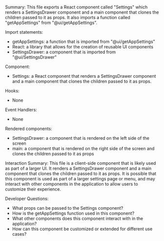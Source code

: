 Summary:
This file exports a React component called "Settings" which renders a SettingsDrawer component and a main component that clones the children passed to it as props. It also imports a function called "getAppSettings" from "@ui/getAppSettings".

Import statements:
- getAppSettings: a function that is imported from "@ui/getAppSettings"
- React: a library that allows for the creation of reusable UI components
- SettingsDrawer: a component that is imported from "@ui/SettingsDrawer"

Component:
- Settings: a React component that renders a SettingsDrawer component and a main component that clones the children passed to it as props.

Hooks:
- None

Event Handlers:
- None

Rendered components:
- SettingsDrawer: a component that is rendered on the left side of the screen
- main: a component that is rendered on the right side of the screen and clones the children passed to it as props

Interaction Summary:
This file is a client-side component that is likely used as part of a larger UI. It renders a SettingsDrawer component and a main component that clones the children passed to it as props. It is possible that this component is used as part of a larger settings page or menu, and may interact with other components in the application to allow users to customize their experience.

Developer Questions:
- What props can be passed to the Settings component?
- How is the getAppSettings function used in this component?
- What other components does this component interact with in the application?
- How can this component be customized or extended for different use cases?